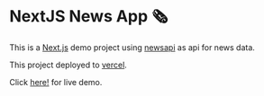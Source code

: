 # NextJS News App 🗞️

This is a [Next.js](https://nextjs.org/) demo project using [newsapi](https://newsapi.org/) as api for news data.

This project deployed to [vercel](https://vercel.com/).

Click [here!](https://nextjs-news-app-ruby.vercel.app/) for live demo.

